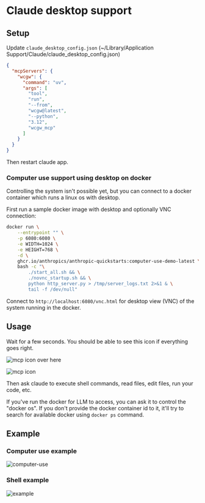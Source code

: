 # Claude desktop support

## Setup

Update `claude_desktop_config.json` (~/Library/Application Support/Claude/claude_desktop_config.json)

```json
{
  "mcpServers": {
    "wcgw": {
      "command": "uv",
      "args": [
        "tool",
        "run",
        "--from",
        "wcgw@latest",
        "--python",
        "3.12",
        "wcgw_mcp"
      ]
    }
  }
}
```

Then restart claude app.

### Computer use support using desktop on docker

Controlling the system isn't possible yet, but you can connect to a docker container which runs a linux os with desktop.

First run a sample docker image with desktop and optionally VNC connection:

```sh
docker run \
    --entrypoint "" \
    -p 6080:6080 \
    -e WIDTH=1024 \
    -e HEIGHT=768 \
    -d \
    ghcr.io/anthropics/anthropic-quickstarts:computer-use-demo-latest \
    bash -c "\
        ./start_all.sh && \
        ./novnc_startup.sh && \
        python http_server.py > /tmp/server_logs.txt 2>&1 & \
        tail -f /dev/null"
```

Connect to `http://localhost:6080/vnc.html` for desktop view (VNC) of the system running in the docker.

## Usage

Wait for a few seconds. You should be able to see this icon if everything goes right.

![mcp icon](https://github.com/rusiaaman/wcgw/blob/main/static/rocket-icon.png?raw=true)
over here

![mcp icon](https://github.com/rusiaaman/wcgw/blob/main/static/claude-ss.jpg?raw=true)

Then ask claude to execute shell commands, read files, edit files, run your code, etc.

If you've run the docker for LLM to access, you can ask it to control the "docker os". If you don't provide the docker container id to it, it'll try to search for available docker using `docker ps` command.

## Example

### Computer use example

![computer-use](https://github.com/rusiaaman/wcgw/blob/main/static/computer-use.jpg?raw=true)

### Shell example

![example](https://github.com/rusiaaman/wcgw/blob/main/static/example.jpg?raw=true)
